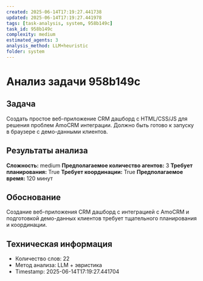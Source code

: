 ```yaml
---
created: 2025-06-14T17:19:27.441738
updated: 2025-06-14T17:19:27.441978
tags: [task-analysis, system, 958b149c]
task_id: 958b149c
complexity: medium
estimated_agents: 3
analysis_method: LLM+heuristic
folder: system
---
```


# Анализ задачи 958b149c

## Задача
Создать простое веб-приложение CRM дашборд с HTML/CSS/JS для решения проблем AmoCRM интеграции. Должно быть готово к запуску в браузере с демо-данными клиентов.

## Результаты анализа

**Сложность:** medium
**Предполагаемое количество агентов:** 3
**Требует планирования:** True
**Требует координации:** True
**Предполагаемое время:** 120 минут

## Обоснование
Создание веб-приложения CRM дашборд с интеграцией с AmoCRM и подготовкой демо-данных клиентов требует тщательного планирования и координации.

## Техническая информация
- Количество слов: 22
- Метод анализа: LLM + эвристика
- Timestamp: 2025-06-14T17:19:27.441704
